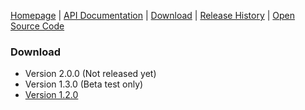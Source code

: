 [Homepage](README.md) | [API Documentation](api/index.html) | [Download](DOWNLOAD.md) | [Release History](HISTORY.md) | [Open Source Code](https://github.com/AndyBrunner/Domino-JAddin)

### Download

- Version 2.0.0 (Not released yet)
- Version 1.3.0 (Beta test only)
- [Version 1.2.0](JAddin-1.2.0.zip)
